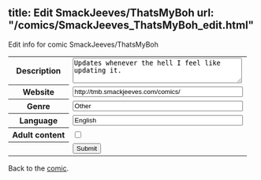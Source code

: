 title: Edit SmackJeeves/ThatsMyBoh
url: "/comics/SmackJeeves_ThatsMyBoh_edit.html"
---
Edit info for comic SmackJeeves/ThatsMyBoh

<form name="comic" action="http://gaepostmail.appspot.com/comic/" method="post">
<table class="comicinfo">
<tr>
<th>Description</th><td><textarea name="description" cols="40" rows="3">Updates whenever the hell I feel like updating it.</textarea></td>
</tr>
<tr>
<th>Website</th><td><input type="text" name="url" value="http://tmb.smackjeeves.com/comics/" size="40"/></td>
</tr>
<tr>
<th>Genre</th><td><input type="text" name="genre" value="Other" size="40"/></td>
</tr>
<tr>
<th>Language</th><td><input type="text" name="language" value="English" size="40"/></td>
</tr>
<tr>
<th>Adult content</th><td><input type="checkbox" name="adult" value="adult" /></td>
</tr>
<tr>
<th></th><td>
<input type="hidden" name="comic" value="SmackJeeves_ThatsMyBoh" />
<input type="submit" name="submit" value="Submit" />
</td>
</tr>
</table>
</form>

Back to the [comic](SmackJeeves_ThatsMyBoh.html).
